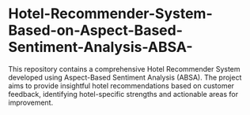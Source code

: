# Hotel-Recommender-System-Based-on-Aspect-Based-Sentiment-Analysis-ABSA-
This repository contains a comprehensive Hotel Recommender System developed using Aspect-Based Sentiment Analysis (ABSA). The project aims to provide insightful hotel recommendations based on customer feedback, identifying hotel-specific strengths and actionable areas for improvement.
